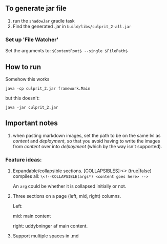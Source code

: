 
## To generate jar file

1. run the `shadowJar` gradle task
2. Find the generated .jar in `build/libs/culprit_2-all.jar`



### Set up 'File Watcher'

Set the arguments to: `$ContentRoot$ --single $FilePath$`




## How to run

Somehow this works

``
java -cp culprit_2.jar framework.Main
``

but this doesn't:

``
java -jar culprit_2.jar
``

## Important notes

1. when pasting markdown images, set the path to be on the same lvl as 
*content* and *deployment*, so that you avoid having to write the images from *content*
   over into *delpoyment* (which by the way isn't supported). 


### Feature ideas:
1. Expandable/collapsible sections.
   [COLLAPSIBLES]:<> (true|false)
   compiles all:
   ``
   \<!--COLLAPSIBLE(args*)
   <content goes here>
    -->
   ``
   
   An `arg` could be whether it is collapsed initially or not.
   
2. Three sections on a page (left, mid, right) columns. 
    
    Left: 
   
    mid: main content
   
    right: uddybninger af main content.
   
3. Support multiple spaces in .md 